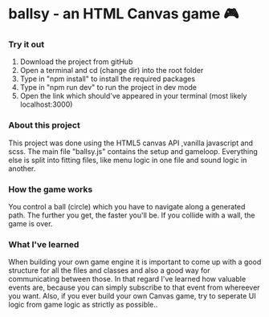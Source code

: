 # ballsy - an HTML Canvas game 🎮

### Try it out
1) Download the project from gitHub
2) Open a terminal and cd (change dir) into the root folder
3) Type in "npm install" to install the required packages
4) Type in "npm run dev" to run the project in dev mode
5) Open the link which should've appeared in your terminal
(most likely localhost:3000)

### About this project
This project was done using the HTML5 canvas API ,vanilla javascript and scss.
The main file "ballsy.js" contains the setup and gameloop.
Everything else is split into fitting files, like menu logic in one file and sound logic in another.

### How the game works
You control a ball (circle) which you have to navigate along a generated path.
The further you get, the faster you'll be. If you collide with a wall, the game is over.

### What I've learned
When building your own game engine it is important to come up with a good structure for all the files and classes
and also a good way for communicating between those.
In that regard I've learned how valuable events are, because you can simply subscribe to that event from whereever you want.
Also, if you ever build your own Canvas game, try to seperate UI logic from game logic as strictly as possible..
